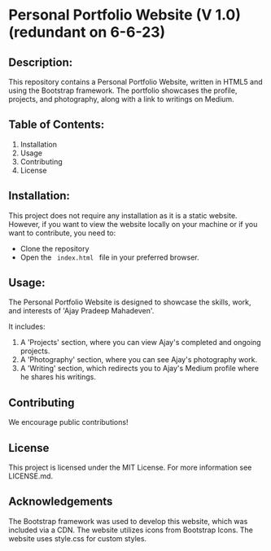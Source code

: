 # Personal Portfolio Website (V 1.0)(redundant on 6-6-23)

## Description: 
This repository contains a Personal Portfolio Website, written in HTML5 and using the Bootstrap framework. The portfolio showcases the profile, projects, and photography, along with a link to writings on Medium.

## Table of Contents: 
<ol>
<li>Installation</li>
<li>Usage</li>
<li>Contributing</li>
  <li>License</li>  
</ol>

## Installation:
This project does not require any installation as it is a static website. However, if you want to view the website locally on your machine or if you want to contribute, you need to:
<ul>
  <li>Clone the repository</li>
  <li> Open the <code> index.html </code> file in your preferred browser.</li>
</ul>

## Usage: 
The Personal Portfolio Website is designed to showcase the skills, work, and interests of 'Ajay Pradeep Mahadeven'.

It includes:
<ol>
  <li> A 'Projects' section, where you can view Ajay's completed and ongoing projects.</li>
  <li> A 'Photography' section, where you can see Ajay's photography work.</li>
  <li> A 'Writing' section, which redirects you to Ajay's Medium profile where he shares his writings.</li>
  </ol>

## Contributing
We encourage public contributions!

## License
This project is licensed under the MIT License. For more information see LICENSE.md.

## Acknowledgements
The Bootstrap framework was used to develop this website, which was included via a CDN.
The website utilizes icons from Bootstrap Icons.
The website uses style.css for custom styles.
